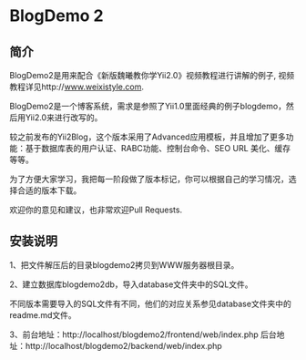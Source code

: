 BlogDemo 2
==========

简介
----
BlogDemo2是用来配合《新版魏曦教你学Yii2.0》视频教程进行讲解的例子, 视频教程详见http://www.weixistyle.com.

BlogDemo2是一个博客系统，需求是参照了Yii1.0里面经典的例子blogdemo，然后用Yii2.0来进行改写的。

较之前发布的Yii2Blog，这个版本采用了Advanced应用模板，并且增加了更多功能：基于数据库表的用户认证、RABC功能、控制台命令、SEO URL 美化、缓存等等。

为了方便大家学习，我把每一阶段做了版本标记，你可以根据自己的学习情况，选择合适的版本下载。

欢迎你的意见和建议，也非常欢迎Pull Requests.


安装说明
--------

1、把文件解压后的目录blogdemo2拷贝到WWW服务器根目录。

2、建立数据库blogdemo2db，导入database文件夹中的SQL文件。

不同版本需要导入的SQL文件有不同，他们的对应关系参见database文件夹中的readme.md文件。

3、前台地址：http://localhost/blogdemo2/frontend/web/index.php
后台地址：http://localhost/blogdemo2/backend/web/index.php
